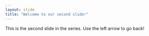 ```yaml
---
layout: slide
title: "Welcome to our second slide!"
---
```

This is the second slide in the series. 
Use the left arrow to go back!
